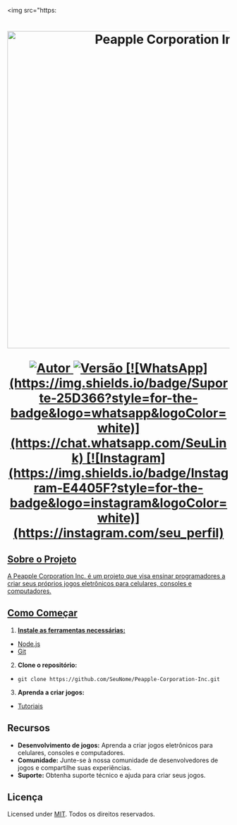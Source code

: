 <img src="https:                                                                                                                                                                                                           

<h1 align="center">
  <p>
    <img src="https://i.imgur.com/TX5ZxuW.png" alt="Peapple Corporation Inc." width="720">
  </p>
  <p align="center">
    <a href="                                                                                                                                       
  </p>
  <p align="center">
    <img title="Autor" src="https://img.shields.io/badge/Autor-Seu+Nome-orange.svg?style=for-the-badge&logo=github">
    <img title="Versão" src="https:                                                                                 
  </p>
  <div align="center">
    [![WhatsApp](https://img.shields.io/badge/Suporte-25D366?style=for-the-badge&logo=whatsapp&logoColor=white)](https://chat.whatsapp.com/SeuLink)
    [![Instagram](https://img.shields.io/badge/Instagram-E4405F?style=for-the-badge&logo=instagram&logoColor=white)](https://instagram.com/seu_perfil)
  </div>

## Sobre o Projeto
A Peapple Corporation Inc. é um projeto que visa ensinar programadores a criar seus próprios jogos eletrônicos para celulares, consoles e computadores.

## Como Começar
1. **Instale as ferramentas necessárias:**
 * [Node.js](https://nodejs.org/en/download/)
 * [Git](https://git-scm.com/downloads)
2. **Clone o repositório:**
 * `git clone https://github.com/SeuNome/Peapple-Corporation-Inc.git`
3. **Aprenda a criar jogos:**
 * [Tutoriais](https://www.youtube.com/playlist?list=SeuPlaylist)

## Recursos
* **Desenvolvimento de jogos:** Aprenda a criar jogos eletrônicos para celulares, consoles e computadores.
* **Comunidade:** Junte-se à nossa comunidade de desenvolvedores de jogos e compartilhe suas experiências.
* **Suporte:** Obtenha suporte técnico e ajuda para criar seus jogos.

## Licença
Licensed under [MIT](./LICENSE). Todos os direitos reservados.
